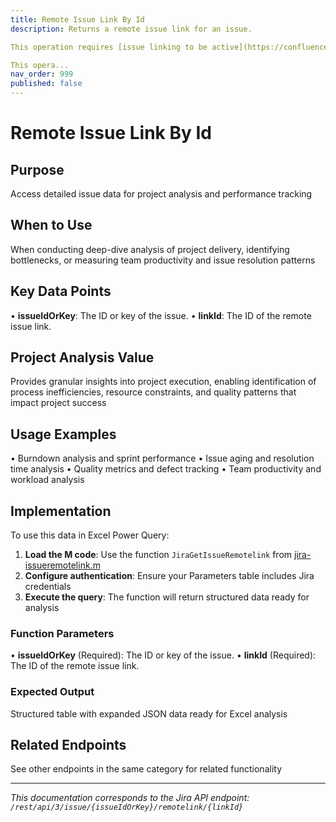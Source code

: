 ```yaml
---
title: Remote Issue Link By Id
description: Returns a remote issue link for an issue.

This operation requires [issue linking to be active](https://confluence.atlassian.com/x/yoXKM).

This opera...
nav_order: 999
published: false
---
```


# Remote Issue Link By Id

## Purpose
Access detailed issue data for project analysis and performance tracking

## When to Use
When conducting deep-dive analysis of project delivery, identifying bottlenecks, or measuring team productivity and issue resolution patterns

## Key Data Points
• **issueIdOrKey**: The ID or key of the issue.
• **linkId**: The ID of the remote issue link.

## Project Analysis Value
Provides granular insights into project execution, enabling identification of process inefficiencies, resource constraints, and quality patterns that impact project success

## Usage Examples
• Burndown analysis and sprint performance
• Issue aging and resolution time analysis
• Quality metrics and defect tracking
• Team productivity and workload analysis

## Implementation
To use this data in Excel Power Query:

1. **Load the M code**: Use the function `JiraGetIssueRemotelink` from [jira-issueremotelink.m](../assets/jira-issueremotelink.m)
2. **Configure authentication**: Ensure your Parameters table includes Jira credentials
3. **Execute the query**: The function will return structured data ready for analysis

### Function Parameters
• **issueIdOrKey** (Required): The ID or key of the issue.
• **linkId** (Required): The ID of the remote issue link.

### Expected Output
Structured table with expanded JSON data ready for Excel analysis

## Related Endpoints
See other endpoints in the same category for related functionality

---
*This documentation corresponds to the Jira API endpoint: `/rest/api/3/issue/{issueIdOrKey}/remotelink/{linkId}`*
